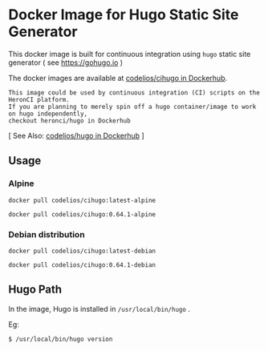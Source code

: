 # Docker Image for Hugo Static Site Generator

This docker image is built for continuous integration using `hugo` static site generator ( see https://gohugo.io )

The docker images are available at [codelios/cihugo in Dockerhub](https://hub.docker.com/r/codelios/cihugo).

```
This image could be used by continuous integration (CI) scripts on the HeronCI platform.
If you are planning to merely spin off a hugo container/image to work on hugo independently,
checkout heronci/hugo in Dockerhub
```
[ See Also: [codelios/hugo in Dockerhub](https://hub.docker.com/r/codelios/hugo) ]

## Usage

### Alpine

```
docker pull codelios/cihugo:latest-alpine
```

```
docker pull codelios/cihugo:0.64.1-alpine
```

### Debian distribution

```
docker pull codelios/cihugo:latest-debian
```

```
docker pull codelios/cihugo:0.64.1-debian
```

## Hugo Path

In the image, Hugo is installed in `/usr/local/bin/hugo` .

Eg:

```
$ /usr/local/bin/hugo version
```
